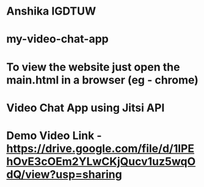 # Anshika IGDTUW
# my-video-chat-app
# To view the website just open the main.html in a browser (eg - chrome)
# Video Chat App using Jitsi API
# Demo Video Link - https://drive.google.com/file/d/1lPEhOvE3cOEm2YLwCKjQucv1uz5wqOdQ/view?usp=sharing
